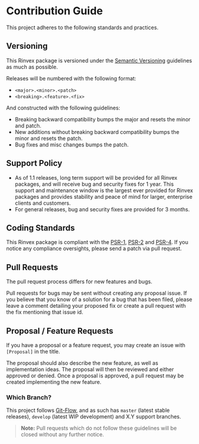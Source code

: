 # Contribution Guide

This project adheres to the following standards and practices.

## Versioning

This Rinvex package is versioned under the [Semantic Versioning](http://semver.org/) guidelines as much as possible.

Releases will be numbered with the following format:

* `<major>.<minor>.<patch>`
* `<breaking>.<feature>.<fix>`

And constructed with the following guidelines:

* Breaking backward compatibility bumps the major and resets the minor and patch.
* New additions without breaking backward compatibility bumps the minor and resets the patch.
* Bug fixes and misc changes bumps the patch.

## Support Policy

* As of 1.1 releases, long term support will be provided for all Rinvex packages, and will receive bug and security fixes for 1 year. This support and maintenance window is the largest ever provided for Rinvex packages and provides stability and peace of mind for larger, enterprise clients and customers.
* For general releases, bug and security fixes are provided for 3 months.

## Coding Standards

This Rinvex package is compliant with the [PSR-1](https://github.com/php-fig/fig-standards/blob/master/accepted/PSR-1-basic-coding-standard.md), [PSR-2](https://github.com/php-fig/fig-standards/blob/master/accepted/PSR-2-coding-style-guide.md) and [PSR-4](https://github.com/php-fig/fig-standards/blob/master/accepted/PSR-4-autoloader.md). If you notice any compliance oversights, please send a patch via pull request.

## Pull Requests

The pull request process differs for new features and bugs.

Pull requests for bugs may be sent without creating any proposal issue. If you believe that you know of a solution for a bug that has been filed, please leave a comment detailing your proposed fix or create a pull request with the fix mentioning that issue id.

## Proposal / Feature Requests

If you have a proposal or a feature request, you may create an issue with `[Proposal]` in the title.

The proposal should also describe the new feature, as well as implementation ideas. The proposal will then be reviewed and either approved or denied. Once a proposal is approved, a pull request may be created implementing the new feature.

### Which Branch?

This project follows [Git-Flow](http://nvie.com/posts/a-successful-git-branching-model/), and as such has ``master`` (latest stable releases), ``develop`` (latest WIP development) and X.Y support branches.

> **Note:** Pull requests which do not follow these guidelines will be closed without any further notice.
